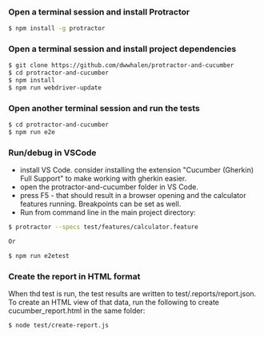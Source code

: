 ### Open a terminal session and install Protractor
```sh
$ npm install -g protractor
```
### Open a terminal session and install project dependencies
```sh
$ git clone https://github.com/dwwhalen/protractor-and-cucumber
$ cd protractor-and-cucumber
$ npm install
$ npm run webdriver-update
```
### Open another terminal session and run the tests
```sh
$ cd protractor-and-cucumber
$ npm run e2e
```
### Run/debug in VSCode
- install VS Code.  consider installing the extension "Cucumber (Gherkin) Full Support" to make working with gherkin easier.
- open the protractor-and-cucumber folder in VS Code.
- press F5 - that should result in a browser opening and the calculator features running.  Breakpoints can be set as well.
- Run from command line in the main project directory:
```sh
$ protractor --specs test/features/calculator.feature

Or

$ npm run e2etest
```

### Create the report in HTML format
When thd test is run, the test results are written to test/.reports/report.json.  To create an HTML view of that data, run the following to create cucumber_report.html in the same folder:

```sh
$ node test/create-report.js
```